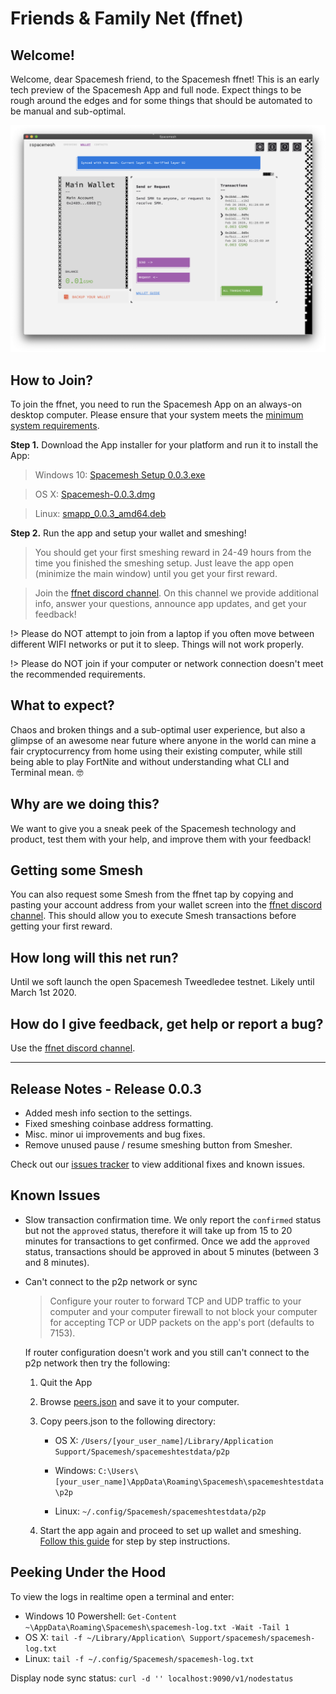 # Friends & Family Net (ffnet)

## Welcome!
Welcome, dear Spacemesh friend, to the Spacemesh ffnet! This is an early tech preview of the Spacemesh App and full node. Expect things to be rough around the edges and for some things that should be automated to be manual and sub-optimal.

![](/images/v1.0/release0.0.2.png)

## How to Join?

To join the ffnet, you need to run the Spacemesh App on an always-on desktop computer. Please ensure that your system meets the [minimum system requirements](requirements).

**Step 1.** Download the App installer for your platform and run it to install the App:

> Windows 10: [Spacemesh Setup 0.0.3.exe](https://storage.googleapis.com/smapp/0.0.3/Spacemesh%20Setup%200.0.3.exe)

> OS X: [Spacemesh-0.0.3.dmg](https://storage.googleapis.com/smapp/0.0.3/Spacemesh-0.0.3.dmg)

> Linux: [smapp_0.0.3_amd64.deb](https://storage.googleapis.com/smapp/0.0.3/spacemesh_app_0.0.3_amd64.deb)

**Step 2.** Run the app and setup your wallet and smeshing!

> You should get your first smeshing reward in 24-49 hours from the time you finished the smeshing setup. Just leave the app open (minimize the main window) until you get your first reward.

> Join the [ffnet discord channel](https://discord.gg/KyyQKst). On this channel we provide additional info, answer your questions, announce app updates, and get your feedback!

!> Please do NOT attempt to join from a laptop if you often move between different WIFI networks or put it to sleep. Things will not work properly.

!> Please do NOT join if your computer or network connection doesn't meet the recommended requirements.

## What to expect?
Chaos and broken things and a sub-optimal user experience, but also a glimpse of an awesome near future where anyone in the world can mine a fair cryptocurrency from home using their existing computer, while still being able to play FortNite and without understanding what CLI and Terminal mean. 🤓

## Why are we doing this?

We want to give you a sneak peek of the Spacemesh technology and product, test them with your help, and improve them with your feedback!

## Getting some Smesh
You can also request some Smesh from the ffnet tap by copying and pasting your account address from your wallet screen into the [ffnet discord channel](https://discord.gg/KyyQKst). This should allow you to execute Smesh transactions before getting your first reward.

## How long will this net run?
Until we soft launch the open Spacemesh Tweedledee testnet. Likely until March 1st 2020.

## How do I give feedback, get help or report a bug?
Use the [ffnet discord channel](https://discord.gg/KyyQKst).

---

## Release Notes - Release 0.0.3

- Added mesh info section to the settings.
- Fixed smeshing coinbase address formatting.
- Misc. minor ui improvements and bug fixes.
- Remove unused pause / resume smeshing button from Smesher.

Check out our [issues tracker](https://github.com/orgs/spacemeshos/projects/5) to view additional fixes and known issues.

## Known Issues
- Slow transaction confirmation time. We only report the `confirmed` status but not the `approved` status, therefore it will take up from 15 to 20 minutes for transactions to get confirmed. Once we add the `approved` status, transactions should be approved in about 5 minutes (between 3 and 8 minutes).

- Can't connect to the p2p network or sync

    > Configure your router to forward TCP and UDP traffic to your computer and your computer firewall to not block your computer for accepting TCP or UDP packets on the app's port (defaults to 7153).

    If router configuration doesn't work and you still can't connect to the p2p network then try the following:

    1. Quit the App
    2. Browse [peers.json](https://storage.googleapis.com/smapp/release_0.0.2/peers.json) and save it to your computer.
    3. Copy peers.json to the following directory:

        - OS X: `/Users/[your_user_name]/Library/Application Support/Spacemesh/spacemeshtestdata/p2p`

        - Windows: `C:\Users\[your_user_name]\AppData\Roaming\Spacemesh\spacemeshtestdata\p2p`

        - Linux: `~/.config/Spacemesh/spacemeshtestdata/p2p`

    4. Start the app again and proceed to set up wallet and smeshing. [Follow this guide](/guide/setup) for step by step instructions.

## Peeking Under the Hood
To view the logs in realtime open a terminal and enter:
- Windows 10 Powershell: `Get-Content ~\AppData\Roaming\Spacemesh\spacemesh-log.txt -Wait -Tail 1`
- OS X: `tail -f ~/Library/Application\ Support/spacemesh/spacemesh-log.txt`
- Linux: `tail -f ~/.config/Spacemesh/spacemesh-log.txt`

Display node sync status: `curl -d '' localhost:9090/v1/nodestatus`

